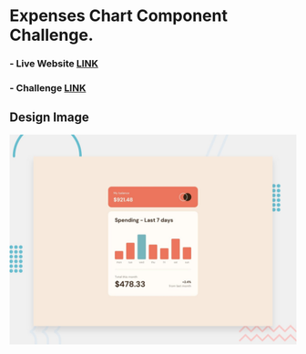 # Expenses Chart Component Challenge.

### - Live Website [LINK](https://abdraoufx.github.io/frontEndMentor_Challenges/junior/expenses_chart_component/)

### - Challenge [LINK](https://www.frontendmentor.io/solutions/)

## Design Image

![Preview_Design_Image](images/desktop-preview.jpg "Design Image")
